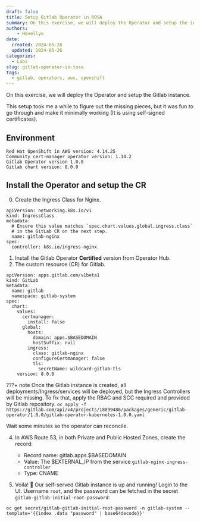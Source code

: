 ```yaml
---
draft: false
title: Setup Gitlab Operator in ROSA
summary: On this exercise, we will deploy the Operator and setup the instance.
authors:
    - Hevellyn
date:
  created: 2024-05-26
  updated: 2024-05-26
categories:
  - Labs
slug: gitlab-operator-in-tosa
tags:
  - gitlab, operators, aws, openshift
---
```

On this exercise, we will deploy the Operator and setup the Gitlab instance. 
<!-- more -->

This setup took me a while to figure out the missing pieces, but it was fun to go through and make it minimally working (It is using self-signed certificates).

## Environment
```
Red Hat OpenShift in AWS version: 4.14.25
Community cert-manager operator version: 1.14.2 
Gitlab Operator version 1.0.0
Gitlab chart version: 8.0.0
```

## Install the Operator and setup the CR

0. Create the Ingress Class for Nginx.
``` { .yaml .annotate }
apiVersion: networking.k8s.io/v1
kind: IngressClass
metadata:
  # Ensure this value matches `spec.chart.values.global.ingress.class`
  # in the GitLab CR on the next step.
  name: gitlab-nginx
spec:
  controller: k8s.io/ingress-nginx
```
1. Install the Gitlab Operator **Certified** version from Operator Hub.
2. The custom resource (CR) for Gitlab.
``` { .yaml .annotate }
apiVersion: apps.gitlab.com/v1beta1
kind: GitLab
metadata:
  name: gitlab
  namespace: gitlab-system
spec:
  chart:
    values:
      certmanager:
        install: false
      global:
        hosts:
          domain: apps.$BASEDOMAIN
          hostSuffix: null
        ingress:
          class: gitlab-nginx
          configureCertmanager: false
          tls:
            secretName: wildcard-gitlab-tls
    version: 8.0.0
```

???+ note
    Once the Gitlab instance is created, all deployments/Ingress/services will be deployed, but the Ingress Controllers will be missing.
    To fix that, apply the RBAC and SCC required and provided by Gitlab repository.
    `oc apply -f https://gitlab.com/api/v4/projects/18899486/packages/generic/gitlab-operator/1.0.0/gitlab-operator-kubernetes-1.0.0.yaml`

Wait some minutes so the operator can reconcile.

4. In AWS  Route 53, in both Private and Public Hosted Zones, create the record:
    - Record name: gitlab.apps.$BASEDOMAIN
    - Value: The $EXTERNAL_IP from the service `gitlab-nginx-ingress-controller`
    - Type: CNAME

5. Voila! 🚀 Our self-served Gitlab instance is up and running!
Login to the UI. Username `root`, and the password can be fetched in the secret `gitlab-gitlab-initial-root-password`:
```
oc get secret/gitlab-gitlab-initial-root-password -n gitlab-system --template='{{index .data "password" | base64decode}}'
```

